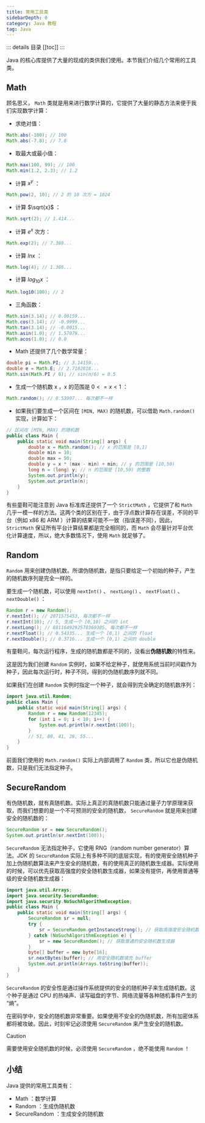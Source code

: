 ```yaml
---
title: 常用工具类
sidebarDepth: 0
category: Java 教程
tag: Java
---
```


::: details 目录
[[toc]]
:::



Java 的核心库提供了大量的现成的类供我们使用。本节我们介绍几个常用的工具类。

## Math

顾名思义， `Math` 类就是用来进行数学计算的，它提供了大量的静态方法来便于我们实现数学计算：

- 求绝对值：

```java
Math.abs(-100); // 100
Math.abs(-7.8); // 7.8
```

- 取最大或最小值：

```java
Math.max(100, 99); // 100
Math.min(1.2, 2.3); // 1.2
```

- 计算 $x^y$ ：

```java
Math.pow(2, 10); // 2 的 10 次方 = 1024
```

- 计算 $\sqrt{x}$ ：

```java
Math.sqrt(2); // 1.414...
```

- 计算 $e^{x}$ 次方：

```java
Math.exp(2); // 7.389...
```

- 计算 $ln{x}$ ：

```java
Math.log(4); // 1.386...
```

- 计算 $log_{10}{x}$ ：

```java
Math.log10(100); // 2
```

- 三角函数：

```java
Math.sin(3.14); // 0.00159...
Math.cos(3.14); // -0.9999...
Math.tan(3.14); // -0.0015...
Math.asin(1.0); // 1.57079...
Math.acos(1.0); // 0.0
```

- Math 还提供了几个数学常量：

```java
double pi = Math.PI; // 3.14159...
double e = Math.E; // 2.7182818...
Math.sin(Math.PI / 6); // sin(π/6) = 0.5
```

- 生成一个随机数 x ，x 的范围是 $0 <= x < 1$ ：

```java
Math.random(); // 0.53907... 每次都不一样
```

- 如果我们要生成一个区间在 `[MIN, MAX)` 的随机数，可以借助 `Math.random()`实现，计算如下：

```java
// 区间在 [MIN, MAX) 的随机数
public class Main {
    public static void main(String[] args) {
        double x = Math.random(); // x 的范围是 [0,1)
        double min = 10;
        double max = 50;
        double y = x * (max - min) + min; // y 的范围是 [10,50)
        long n = (long) y; // n 的范围是 [10,50) 的整数
        System.out.println(y);
        System.out.println(n);
    }
}
```

有些童鞋可能注意到 Java 标准库还提供了一个 `StrictMath` ，它提供了和 `Math` 几乎一模一样的方法。这两个类的区别在于，由于浮点数计算存在误差，不同的平台（例如 x86 和 ARM ）计算的结果可能不一致（指误差不同），因此， `StrictMath` 保证所有平台计算结果都是完全相同的，而 `Math` 会尽量针对平台优化计算速度，所以，绝大多数情况下，使用 `Math` 就足够了。

## Random

`Random` 用来创建伪随机数。所谓伪随机数，是指只要给定一个初始的种子，产生的随机数序列是完全一样的。

要生成一个随机数，可以使用 `nextInt()` 、 `nextLong()` 、 `nextFloat()` 、 `nextDouble()` ：

```java
Random r = new Random();
r.nextInt(); // 2071575453, 每次都不一样
r.nextInt(10); // 5, 生成一个 [0,10) 之间的 int
r.nextLong(); // 8811649292570369305, 每次都不一样
r.nextFloat(); // 0.54335... 生成一个 [0,1) 之间的 float
r.nextDouble(); // 0.3716... 生成一个 [0,1) 之间的 double
```

有童鞋问，每次运行程序，生成的随机数都是不同的，没看出**伪随机数**的特性来。

这是因为我们创建 `Random` 实例时，如果不给定种子，就使用系统当前时间戳作为种子，因此每次运行时，种子不同，得到的伪随机数序列就不同。

如果我们在创建 `Random` 实例时指定一个种子，就会得到完全确定的随机数序列：

```java
import java.util.Random;
public class Main {
    public static void main(String[] args) {
        Random r = new Random(12345);
        for (int i = 0; i < 10; i++) {
            System.out.println(r.nextInt(100));
        }
        // 51, 80, 41, 28, 55...
    }
}
```

前面我们使用的 `Math.random()` 实际上内部调用了 `Random` 类，所以它也是伪随机数，只是我们无法指定种子。



## SecureRandom

有伪随机数，就有真随机数。实际上真正的真随机数只能通过量子力学原理来获取，而我们想要的是一个不可预测的安全的随机数， `SecureRandom` 就是用来创建安全的随机数的：

```java
SecureRandom sr = new SecureRandom();
System.out.println(sr.nextInt(100));
```

`SecureRandom` 无法指定种子，它使用 RNG（random number generator）算法。JDK 的 `SecureRandom` 实际上有多种不同的底层实现，有的使用安全随机种子加上伪随机数算法来产生安全的随机数，有的使用真正的随机数生成器。实际使用的时候，可以优先获取高强度的安全随机数生成器，如果没有提供，再使用普通等级的安全随机数生成器：


```java
import java.util.Arrays;
import java.security.SecureRandom;
import java.security.NoSuchAlgorithmException;
public class Main {
    public static void main(String[] args) {
        SecureRandom sr = null;
        try {
            sr = SecureRandom.getInstanceStrong(); // 获取高强度安全随机数生成器
        } catch (NoSuchAlgorithmException e) {
            sr = new SecureRandom(); // 获取普通的安全随机数生成器
        }
        byte[] buffer = new byte[16];
        sr.nextBytes(buffer); // 用安全随机数填充 buffer
        System.out.println(Arrays.toString(buffer));
    }
}
```

`SecureRandom` 的安全性是通过操作系统提供的安全的随机种子来生成随机数。这个种子是通过 CPU 的热噪声、读写磁盘的字节、网络流量等各种随机事件产生的 “熵”。

在密码学中，安全的随机数非常重要。如果使用不安全的伪随机数，所有加密体系都将被攻破。因此，时刻牢记必须使用 `SecureRandom` 来产生安全的随机数。


> [!caution]
> 需要使用安全随机数的时候，必须使用 `SecureRandom` ，绝不能使用 `Random` ！


## 小结

Java 提供的常用工具类有：
- Math ：数学计算
- Random ：生成伪随机数
- SecureRandom ：生成安全的随机数


